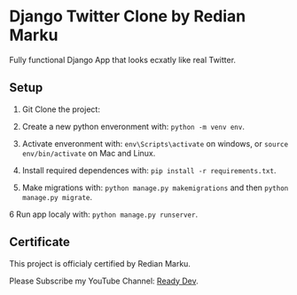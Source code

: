 # Django Twitter Clone by Redian Marku

Fully functional Django App that looks ecxatly like real Twitter.

## Setup

1. Git Clone the project: 

2. Create a new python enveronment with: ```python -m venv env```.

3. Activate enveronment with: ```env\Scripts\activate``` on windows, or ```source env/bin/activate``` on Mac and Linux.

4. Install required dependences with: ```pip install -r requirements.txt```.

5. Make migrations with: ```python manage.py makemigrations``` and then ```python manage.py migrate```.

6 Run app localy with: ```python manage.py runserver```.

## Certificate
This project is officialy certified by Redian Marku.

Please Subscribe my YouTube Channel: <a href="https://www.youtube.com/channel/UCO5WiowKFnEw17AOk008WOQ" target="_blank">Ready Dev</a>.

